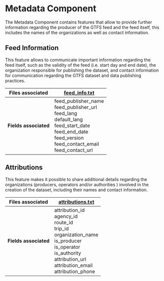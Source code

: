 # Metadata Component
The Metadata Component contains features that allow to provide further information regarding the producer of the GTFS feed and the feed itself, this includes the names of the organizations as well as contact information.

## Feed Information

<div class="grid" markdown>

This feature allows to communicate important information regarding the feed itself, such as the validity of the feed (i.e. start day and end date), the organization responsible for publishing the dataset, and contact information for communication regarding the GTFS dataset and data publishing practices.  

| Files associated      | [feed_info.txt](/schedule/reference/#feed_infotxt)                                                                                                                   |
|-----------------------|----------------------------------------------------------------------------------------------------------------------------------------------------------------------|
| **Fields associated** | feed_publisher_name<br>feed_publisher_url<br>feed_lang<br>default_lang<br>feed_start_date<br>feed_end_date<br>feed_version<br>feed_contact_email<br>feed_contact_url |

</div>

## Attributions

<div class="grid" markdown>

This feature makes it possible to share additional details regarding the organizations (producers, operators and/or authorities ) involved in the creation of the dataset, including their names and contact information.

| Files associated      | [attributions.txt](/schedule/reference/#attributionstxt)                                                                                                  |
|-----------------------|------------------------------------------------------------------------------------------------------------------------------------------------------------------------------------|
| **Fields associated** | attribution_id<br>agency_id<br>route_id<br>trip_id<br>organization_name<br>is_producer<br>is_operator<br>is_authority<br>attribution_url<br>attribution_email<br>attribution_phone |

</div>

